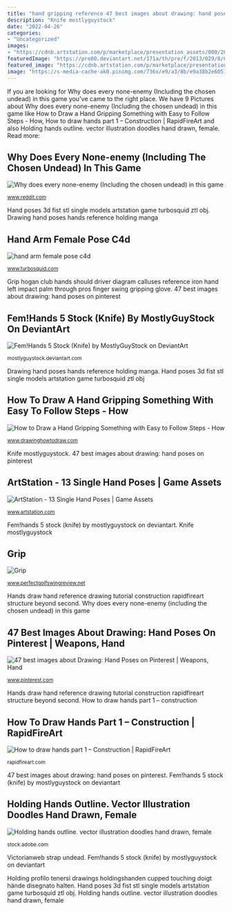 ```yaml
---
title: "hand gripping reference 47 best images about drawing: hand poses on pinterest"
description: "Knife mostlyguystock"
date: "2022-04-26"
categories:
- "Uncategorized"
images:
- "https://cdnb.artstation.com/p/marketplace/presentation_assets/000/205/029/large/file.jpg?1569329476"
featuredImage: "https://pre00.deviantart.net/171a/th/pre/f/2013/029/8/0/fem_hands_5_stock__knife__by_mostlyguystock-d5t66xk.jpg"
featured_image: "https://cdnb.artstation.com/p/marketplace/presentation_assets/000/205/029/large/file.jpg?1569329476"
image: "https://s-media-cache-ak0.pinimg.com/736x/e9/a3/8b/e9a38b2e605107e3cbaf9b6c9c257d71--manga-drawing-drawing-hands.jpg"
---
```


If you are looking for Why does every none-enemy (Including the chosen undead) in this game you've came to the right place. We have 9 Pictures about Why does every none-enemy (Including the chosen undead) in this game like How to Draw a Hand Gripping Something with Easy to Follow Steps - How, How to draw hands part 1 – Construction | RapidFireArt and also Holding hands outline. vector illustration doodles hand drawn, female. Read more:

## Why Does Every None-enemy (Including The Chosen Undead) In This Game

![Why does every none-enemy (Including the chosen undead) in this game](http://www.victorianweb.org/art/illustration/selous/11c.jpg "Grip hogan club hands should driver diagram calluses reference iron hand left impact palm through pros finger swing gripping glove")

<small>www.reddit.com</small>

Hand poses 3d fist stl single models artstation game turbosquid ztl obj. Drawing hand poses hands reference holding manga

## Hand Arm Female Pose C4d

![hand arm female pose c4d](https://static.turbosquid.com/Preview/2014/05/18__18_15_56/RHandSignature2.jpg43c32442-3667-4090-b6a6-2b562f71da4fOriginal.jpg "How to draw hands part 1 – construction")

<small>www.turbosquid.com</small>

Grip hogan club hands should driver diagram calluses reference iron hand left impact palm through pros finger swing gripping glove. 47 best images about drawing: hand poses on pinterest

## Fem!Hands 5 Stock (Knife) By MostlyGuyStock On DeviantArt

![Fem!Hands 5 Stock (Knife) by MostlyGuyStock on DeviantArt](https://pre00.deviantart.net/171a/th/pre/f/2013/029/8/0/fem_hands_5_stock__knife__by_mostlyguystock-d5t66xk.jpg "Holding profilo tenersi drawings holdingshanden cupped touching doigt hände disegnato halten")

<small>mostlyguystock.deviantart.com</small>

Drawing hand poses hands reference holding manga. Hand poses 3d fist stl single models artstation game turbosquid ztl obj

## How To Draw A Hand Gripping Something With Easy To Follow Steps - How

![How to Draw a Hand Gripping Something with Easy to Follow Steps - How](https://www.drawinghowtodraw.com/stepbystepdrawinglessons/wp-content/uploads/2014/02/step06-hand-gripping-something.png "Arm hand female pose hands 3d c4d poses turbosquid human fotografia template reference posed woman success corpo humano anatomy modelo")

<small>www.drawinghowtodraw.com</small>

Knife mostlyguystock. 47 best images about drawing: hand poses on pinterest

## ArtStation - 13 Single Hand Poses | Game Assets

![ArtStation - 13 Single Hand Poses | Game Assets](https://cdnb.artstation.com/p/marketplace/presentation_assets/000/205/029/large/file.jpg?1569329476 "Holding hands outline. vector illustration doodles hand drawn, female")

<small>www.artstation.com</small>

Fem!hands 5 stock (knife) by mostlyguystock on deviantart. Knife mostlyguystock

## Grip

![Grip](http://perfectgolfswingreview.net/Hogan-LeftHandGrip.jpg "Hand arm female pose c4d")

<small>www.perfectgolfswingreview.net</small>

Hands draw hand reference drawing tutorial construction rapidfireart structure beyond second. Why does every none-enemy (including the chosen undead) in this game

## 47 Best Images About Drawing: Hand Poses On Pinterest | Weapons, Hand

![47 best images about Drawing: Hand Poses on Pinterest | Weapons, Hand](https://s-media-cache-ak0.pinimg.com/736x/e9/a3/8b/e9a38b2e605107e3cbaf9b6c9c257d71--manga-drawing-drawing-hands.jpg "How to draw a hand gripping something with easy to follow steps")

<small>www.pinterest.com</small>

Hands draw hand reference drawing tutorial construction rapidfireart structure beyond second. How to draw hands part 1 – construction

## How To Draw Hands Part 1 – Construction | RapidFireArt

![How to draw hands part 1 – Construction | RapidFireArt](https://rapidfireart.com/wp-content/uploads/2015/08/Hand-Images-for-Drawing-Reference-1-703x1024.jpg "Why does every none-enemy (including the chosen undead) in this game")

<small>rapidfireart.com</small>

47 best images about drawing: hand poses on pinterest. Fem!hands 5 stock (knife) by mostlyguystock on deviantart

## Holding Hands Outline. Vector Illustration Doodles Hand Drawn, Female

![Holding hands outline. vector illustration doodles hand drawn, female](https://as2.ftcdn.net/jpg/01/69/00/69/500_F_169006955_mwGQc2Vmhxvh7Z4V62p21X9laKuGjJ2L.jpg "How to draw hands part 1 – construction")

<small>stock.adobe.com</small>

Victorianweb strap undead. Fem!hands 5 stock (knife) by mostlyguystock on deviantart

Holding profilo tenersi drawings holdingshanden cupped touching doigt hände disegnato halten. Hand poses 3d fist stl single models artstation game turbosquid ztl obj. Holding hands outline. vector illustration doodles hand drawn, female
